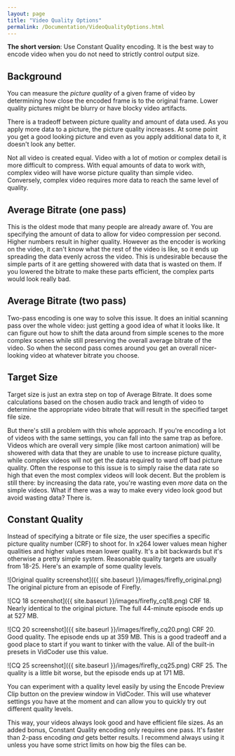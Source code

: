 ```yaml
---
layout: page
title: "Video Quality Options"
permalink: /Documentation/VideoQualityOptions.html
---
```


**The short version**: Use Constant Quality encoding. It is the best way to encode video when you do not need to strictly control output size.

## Background
You can measure the _picture quality_ of a given frame of video by determining how close the encoded frame is to the original frame. Lower quality pictures might be blurry or have blocky video artifacts.

There is a tradeoff between picture quality and amount of data used. As you apply more data to a picture, the picture quality increases. At some point you get a good looking picture and even as you apply additional data to it, it doesn't look any better.

Not all video is created equal. Video with a lot of motion or complex detail is more difficult to compress. With equal amounts of data to work with, complex video will have worse picture quality than simple video. Conversely, complex video requires more data to reach the same level of quality.

## Average Bitrate (one pass)
This is the oldest mode that many people are already aware of. You are specifying the amount of data to allow for video compression per second. Higher numbers result in higher quality. However as the encoder is working on the video, it can't know what the rest of the video is like, so it ends up spreading the data evenly across the video. This is undesirable because the simple parts of it are getting showered with data that is wasted on them. If you lowered the bitrate to make these parts efficient, the complex parts would look really bad.

## Average Bitrate (two pass)
Two-pass encoding is one way to solve this issue. It does an initial scanning pass over the whole video: just getting a good idea of what it looks like. It can figure out how to shift the data around from simple scenes to the more complex scenes while still preserving the overall average bitrate of the video. So when the second pass comes around you get an overall nicer-looking video at whatever bitrate you choose.

## Target Size
Target size is just an extra step on top of Average Bitrate. It does some calculations based on the chosen audio track and length of video to determine the appropriate video bitrate that will result in the specified target file size.

But there's still a problem with this whole approach. If you're encoding a lot of videos with the same settings, you can fall into the same trap as before. Videos which are overall very simple (like most cartoon animation) will be showered with data that they are unable to use to increase picture quality, while complex videos will not get the data required to ward off bad picture quality. Often the response to this issue is to simply raise the data rate so high that even the most complex videos will look decent. But the problem is still there: by increasing the data rate, you're wasting even _more_ data on the simple videos. What if there was a way to make every video look good but avoid wasting data? There is.

## Constant Quality
Instead of specifying a bitrate or file size, the user specifies a specific picture quality number (CRF) to shoot for. In x264 lower values mean higher qualities and higher values mean lower quality. It's a bit backwards but it's otherwise a pretty simple system. Reasonable quality targets are usually from 18-25. Here's an example of some quality levels.

![Original quality screenshot]({{ site.baseurl }}/images/firefly_original.png)
The original picture from an episode of Firefly.

![CQ 18 screenshot]({{ site.baseurl }}/images/firefly_cq18.png)
CRF 18. Nearly identical to the original picture. The full 44-minute episode ends up at 527 MB.

![CQ 20 screenshot]({{ site.baseurl }}/images/firefly_cq20.png)
CRF 20. Good quality. The episode ends up at 359 MB. This is a good tradeoff and a good place to start if you want to tinker with the value. All of the built-in presets in VidCoder use this value.

![CQ 25 screenshot]({{ site.baseurl }}/images/firefly_cq25.png)
CRF 25. The quality is a little bit worse, but the episode ends up at 171 MB.

You can experiment with a quality level easily by using the Encode Preview Clip button on the preview window in VidCoder. This will use whatever settings you have at the moment and can allow you to quickly try out different quality levels.

This way, your videos always look good and have efficient file sizes. As an added bonus, Constant Quality encoding only requires one pass. It's faster than 2-pass encoding _and_ gets better results. I recommend always using it unless you have some strict limits on how big the files can be.